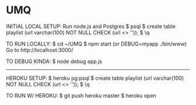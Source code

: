 # UMQ

INITIAL LOCAL SETUP:
Run node.js and Postgres
$ psql
$ create table playlist (url varchar(100) NOT NULL CHECK (url <> ''));
$ \q

TO RUN LOCALLY:
$ cd ~/UMQ
$ npm start (or DEBUG=myapp ./bin/www)
Go to http://localhost:3000/

TO DEBUG KINDA:
$ node debug app.js


------

HEROKU SETUP:
$ heroku pg:psql
$ create table playlist (url varchar(100) NOT NULL CHECK (url <> ''));
$ \q

TO RUN W/ HEROKU:
$ git push heroku master
$ heroku open

